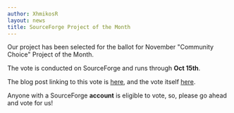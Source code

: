 ```yaml
---
author: XhmikosR
layout: news
title: SourceForge Project of the Month
---
```


Our project has been selected for the ballot for November "Community Choice" Project of the Month.

<!--more-->

The vote is conducted on SourceForge and runs through **Oct 15th**.

The blog post linking to this vote is [here](https://sourceforge.net/blog/community-choice-project-of-the-month-vote-november),
and the vote itself [here](https://sourceforge.net/p/potm/discussion/vote/thread/9e3612d7/).

Anyone with a SourceForge **account** is eligible to vote, so, please go ahead and vote for us!
